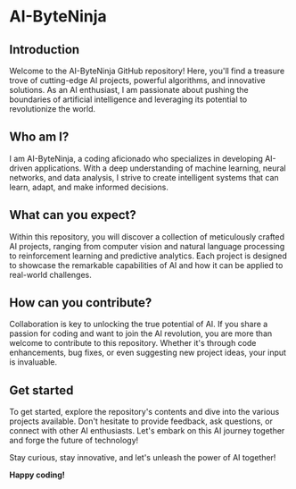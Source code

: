 # AI-ByteNinja

## Introduction

Welcome to the AI-ByteNinja GitHub repository! Here, you'll find a treasure trove of cutting-edge AI projects, powerful algorithms, and innovative solutions. As an AI enthusiast, I am passionate about pushing the boundaries of artificial intelligence and leveraging its potential to revolutionize the world.

## Who am I?

I am AI-ByteNinja, a coding aficionado who specializes in developing AI-driven applications. With a deep understanding of machine learning, neural networks, and data analysis, I strive to create intelligent systems that can learn, adapt, and make informed decisions.

## What can you expect?

Within this repository, you will discover a collection of meticulously crafted AI projects, ranging from computer vision and natural language processing to reinforcement learning and predictive analytics. Each project is designed to showcase the remarkable capabilities of AI and how it can be applied to real-world challenges.

## How can you contribute?

Collaboration is key to unlocking the true potential of AI. If you share a passion for coding and want to join the AI revolution, you are more than welcome to contribute to this repository. Whether it's through code enhancements, bug fixes, or even suggesting new project ideas, your input is invaluable.

## Get started

To get started, explore the repository's contents and dive into the various projects available. Don't hesitate to provide feedback, ask questions, or connect with other AI enthusiasts. Let's embark on this AI journey together and forge the future of technology!

Stay curious, stay innovative, and let's unleash the power of AI together!

**Happy coding!**
